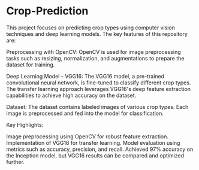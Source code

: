# Crop-Prediction

This project focuses on predicting crop types using computer vision techniques and deep learning models. The key features of this repository are:

Preprocessing with OpenCV:
OpenCV is used for image preprocessing tasks such as resizing, normalization, and augmentations to prepare the dataset for training.

Deep Learning Model - VGG16:
The VGG16 model, a pre-trained convolutional neural network, is fine-tuned to classify different crop types. The transfer learning approach leverages VGG16's deep feature extraction capabilities to achieve high accuracy on the dataset.

Dataset:
The dataset contains labeled images of various crop types. Each image is preprocessed and fed into the model for classification.

Key Highlights:

Image preprocessing using OpenCV for robust feature extraction.
Implementation of VGG16 for transfer learning.
Model evaluation using metrics such as accuracy, precision, and recall.
Achieved 97% accuracy on the Inception model, but VGG16 results can be compared and optimized further.
